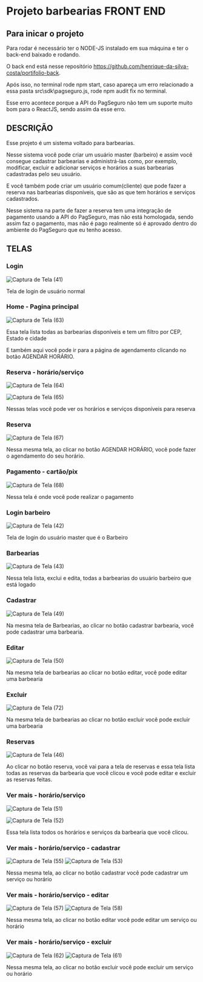 
# Projeto barbearias FRONT END

## Para inicar o projeto

Para rodar é necessário ter o NODE-JS instalado em sua máquina e ter o back-end baixado e rodando.

O back end está nesse repositório https://github.com/henrique-da-silva-costa/portifolio-back.

Após isso, no terminal rode npm start, caso apareça um erro relacionado a essa pasta src\sdk\pagseguro.js, rode npm audit fix no terminal.

Esse erro acontece porque a API do PagSeguro não tem um suporte muito bom para o ReactJS, sendo assim da esse erro.

## DESCRIÇÃO

Esse projeto é um sistema voltado para barbearias.

Nesse sistema você pode criar um usuário master (barbeiro) e assim você consegue cadastrar barbearias e administrá-las como, por exemplo, modificar, excluir e adicionar serviços e horários a suas barbearias cadastradas pelo seu usuário.

E você também pode criar um usuário comum(cliente) que pode fazer a reserva nas barbearias disponíveis, que são as que tem horários e serviços cadastrados.

Nesse sistema na parte de fazer a reserva tem uma integração de pagamento usando a API do PagSeguro, mas não está homologada, sendo assim faz o pagamento, mas não é pago realmente só é aprovado dentro do ambiente do PagSeguro que eu tenho acesso.

## TELAS

### Login

![Captura de Tela (41)](https://github.com/user-attachments/assets/23463bb7-b51b-481b-8d4a-c152fbc03972)

Tela de login de usuário normal 

### Home - Pagina principal

![Captura de Tela (63)](https://github.com/user-attachments/assets/2ee10c86-0479-4eb6-b932-fe5f7a9cca00)

Essa tela lista todas as barbearias disponíveis e tem um filtro por CEP, Estado e cidade

E também aqui você pode ir para a página de agendamento clicando no botão AGENDAR HORÁRIO.

### Reserva - horário/serviço

![Captura de Tela (64)](https://github.com/user-attachments/assets/ef9dbda7-e0d7-48f2-8734-f42d00f3c76d)

![Captura de Tela (65)](https://github.com/user-attachments/assets/56e635f8-e44f-411a-8438-4392adf21d96)

Nessas telas você pode ver os horários e serviços disponíveis para reserva

### Reserva

![Captura de Tela (67)](https://github.com/user-attachments/assets/ed66ab13-691e-4ef3-93be-4fd5e95e9613)

Nessa mesma tela, ao clicar no botão AGENDAR HORÁRIO, você pode fazer o agendamento do seu horário.

### Pagamento - cartão/pix

![Captura de Tela (68)](https://github.com/user-attachments/assets/bfaecc55-dc81-4386-ab94-249dcb36d28c)

Nessa tela é onde você pode realizar o pagamento

### Login barbeiro

![Captura de Tela (42)](https://github.com/user-attachments/assets/ec8625dc-2c7c-4ed0-b5f0-76aa52d28eb9)

Tela de login do usuário master que é o Barbeiro

### Barbearias

![Captura de Tela (43)](https://github.com/user-attachments/assets/fc0bad1a-e821-4d12-93fc-40133cd9021d)

Nessa tela lista, exclui e edita, todas a barbearias do usuário barbeiro que está logado

### Cadastrar
![Captura de Tela (49)](https://github.com/user-attachments/assets/8bca2049-6d23-4c3f-9667-347ec1e9a516)

Na mesma tela de Barbearias, ao clicar no botão cadastrar barbearia, você pode cadastrar uma barbearia.

### Editar
![Captura de Tela (50)](https://github.com/user-attachments/assets/cf8cd22d-abe2-4fc0-acaf-89364fff71b1)

Na mesma tela de barbearias ao clicar no botão editar, você pode editar uma barbearia

### Excluir
![Captura de Tela (72)](https://github.com/user-attachments/assets/1c6e9814-219c-47f1-b475-6557e1ca6bdc)

Na mesma tela de barbearias ao clicar no botão excluir você pode excluir uma barbearia

### Reservas

![Captura de Tela (46)](https://github.com/user-attachments/assets/aadf62eb-d552-4e96-a2ee-ac0f8884f266)

Ao clicar no botão reserva, você vai para a tela de reservas e essa tela lista todas as reservas da barbearia que você clicou e você pode editar e excluir as reservas feitas.

### Ver mais - horário/serviço
![Captura de Tela (51)](https://github.com/user-attachments/assets/016dc08a-270e-4227-9b7e-9e81a01a8c19)

![Captura de Tela (52)](https://github.com/user-attachments/assets/c7ae9907-baaa-421e-a4db-4dabc2461f40)

Essa tela lista todos os horários e serviços da barbearia que você clicou.

### Ver mais - horário/serviço - cadastrar
![Captura de Tela (55)](https://github.com/user-attachments/assets/7815f072-0591-4679-b7e5-dc0be7a09fa6)
![Captura de Tela (53)](https://github.com/user-attachments/assets/85e5d5da-5ed7-4f93-8545-fe3299315444)

Nessa mesma tela, ao clicar no botão cadastrar você pode cadastrar um serviço ou horário

### Ver mais - horário/serviço - editar
![Captura de Tela (57)](https://github.com/user-attachments/assets/5775772c-52ed-42fd-be28-fdb0b5e9de7e)
![Captura de Tela (58)](https://github.com/user-attachments/assets/7ea1d93d-205a-4b72-8f34-6f1fbd5084ec)

Nessa mesma tela, ao clicar no botão editar você pode editar um serviço ou horário

### Ver mais - horário/serviço - excluir
![Captura de Tela (62)](https://github.com/user-attachments/assets/e257eb6e-d445-4bc8-8574-33a72d27f088)
![Captura de Tela (61)](https://github.com/user-attachments/assets/4ba957d6-934b-437e-a007-d9ccc23c70c3)

Nessa mesma tela, ao clicar no botão excluir você pode excluir um serviço ou horário



